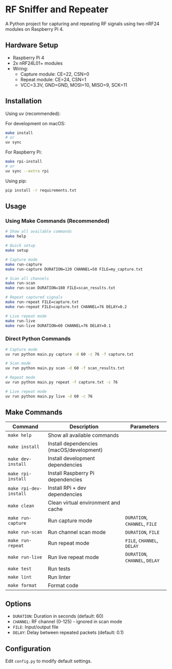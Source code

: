 # RF Sniffer and Repeater

A Python project for capturing and repeating RF signals using two nRF24 modules on Raspberry Pi 4.

## Hardware Setup

- Raspberry Pi 4
- 2x nRF24L01+ modules
- Wiring:
  - Capture module: CE=22, CSN=0
  - Repeat module: CE=24, CSN=1
  - VCC=3.3V, GND=GND, MOSI=10, MISO=9, SCK=11

## Installation

Using uv (recommended):

For development on macOS:
```bash
make install
# or
uv sync
```

For Raspberry Pi:
```bash
make rpi-install
# or
uv sync --extra rpi
```

Using pip:
```bash
pip install -r requirements.txt
```

## Usage

### Using Make Commands (Recommended)

```bash
# Show all available commands
make help

# Quick setup
make setup

# Capture mode
make run-capture
make run-capture DURATION=120 CHANNEL=50 FILE=my_capture.txt

# Scan all channels
make run-scan
make run-scan DURATION=180 FILE=scan_results.txt

# Repeat captured signals
make run-repeat FILE=capture.txt
make run-repeat FILE=capture.txt CHANNEL=76 DELAY=0.2

# Live repeat mode
make run-live
make run-live DURATION=60 CHANNEL=76 DELAY=0.1
```

### Direct Python Commands

```bash
# Capture mode
uv run python main.py capture -d 60 -c 76 -f capture.txt

# Scan mode
uv run python main.py scan -d 60 -f scan_results.txt

# Repeat mode
uv run python main.py repeat -f capture.txt -c 76

# Live repeat mode
uv run python main.py live -d 60 -c 76
```

## Make Commands

| Command | Description | Parameters |
|---------|-------------|------------|
| `make help` | Show all available commands | |
| `make install` | Install dependencies (macOS/development) | |
| `make dev-install` | Install development dependencies | |
| `make rpi-install` | Install Raspberry Pi dependencies | |
| `make rpi-dev-install` | Install RPi + dev dependencies | |
| `make clean` | Clean virtual environment and cache | |
| `make run-capture` | Run capture mode | `DURATION`, `CHANNEL`, `FILE` |
| `make run-scan` | Run channel scan mode | `DURATION`, `FILE` |
| `make run-repeat` | Run repeat mode | `FILE`, `CHANNEL`, `DELAY` |
| `make run-live` | Run live repeat mode | `DURATION`, `CHANNEL`, `DELAY` |
| `make test` | Run tests | |
| `make lint` | Run linter | |
| `make format` | Format code | |

## Options

- `DURATION`: Duration in seconds (default: 60)
- `CHANNEL`: RF channel (0-125) - ignored in scan mode
- `FILE`: Input/output file
- `DELAY`: Delay between repeated packets (default: 0.1)

## Configuration

Edit `config.py` to modify default settings.
